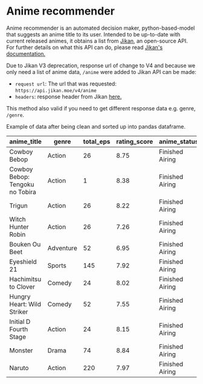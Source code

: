 # Anime recommender

Anime recommender is an automated decision maker, python-based-model that suggests an anime title to its user. Intended to be up-to-date with current released animes, it obtains a list from [Jikan](https://github.com/jikan-me/jikan),  an open-source API. For further details on what this API can do, please read [Jikan's
documentation.](https://jikan.docs.apiary.io/#) 


Due to Jikan V3 deprecation, response url of change to V4 and because we only need a list of anime data, `/anime` were added to Jikan API can be made:
-	`request url`: The url that was requested: `https://api.jikan.moe/v4/anime`
-	`headers`: response header from Jikan [here.](https://jikan.docs.apiary.io/#introduction/information/caching)

This method also valid if you need to get different response data e.g. genre, `/genre`.

Example of data after being clean and sorted up into pandas dataframe. 

| anime_title   | genre         | total_eps  | rating_score | anime_status |
| ------------- | ------------- | ------------- | ------------- | ------------- |
| Cowboy Bebop  | Action | 26  | 8.75  | Finished Airing  |
| Cowboy Bebop: Tengoku no Tobira	| Action	| 1 |	8.38	| Finished Airing |
|	Trigun	| Action	| 26	| 8.22	| Finished Airing |
|	Witch Hunter Robin|	Action|	26|	7.26|	Finished Airing|
|	Bouken Ou Beet	|Adventure	|52	|6.95|	Finished Airing|
| Eyeshield 21	|Sports	|145|	7.92|	Finished Airing|
|Hachimitsu to Clover	|Comedy	|24|	8.02	|Finished Airing|
|Hungry Heart: Wild Striker	|Comedy	|52|	7.55|	Finished Airing|
|Initial D Fourth Stage|	Action	|24|	8.15	|Finished Airing|
|Monster	|Drama|	74	|8.84|	Finished Airing|
|Naruto	|Action	|220	|7.97	|Finished Airing|
